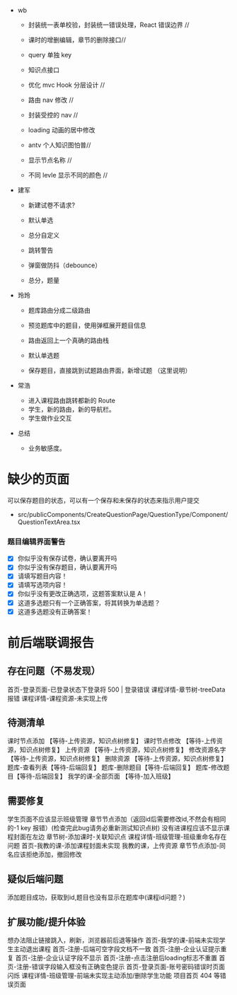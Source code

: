 - wb

  - 封装统一表单校验，封装统一错误处理，React 错误边界 //

  - 课时的增删编辑，章节的删除接口//

  - query 单独 key

  - 知识点接口

  - 优化 mvc Hook 分层设计 //

  - 路由 nav 修改 //

  - 封装受控的 nav //

  - loading 动画的居中修改

  - antv 个人知识图怕普//

  - 显示节点名称 //

  - 不同 levle 显示不同的颜色 //

- 建军

  - 新建试卷不请求?

  - 默认单选

  - 总分自定义

  - 跳转警告

  - 弹窗做防抖（debounce）

  - 总分，题量

- 玲玲

  - 题库路由分成二级路由

  - 预览题库中的题目，使用弹框展开题目信息

  - 路由返回上一个真确的路由栈

  - 默认单选题

  - 保存题目，直接跳到试题路由界面，新增试题 （这里说明）

- 常浩

  - 进入课程路由跳转都新的 Route
  - 学生，新的路由，新的导航栏。
  - 学生做作业交互

- 总结

  - 业务敏感度。

# 缺少的页面

可以保存题目的状态，可以有一个保存和未保存的状态来指示用户提交

- src/publicComponents/CreateQuestionPage/QuestionType/Component/QuestionTextArea.tsx

### 题目编辑界面警告

- [x] 你似乎没有保存试卷，确认要离开吗
- [x] 你似乎没有保存题目，确认要离开吗
- [x] 请填写题目内容！
- [x] 请填写选项内容！
- [x] 你似乎没有更改正确选项，这题答案默认是 A！
- [x] 这道多选题只有一个正确答案，将其转换为单选题？
- [x] 这道多选题没有正确答案！

# 前后端联调报告

## 存在问题（不易发现）
首页-登录页面-已登录状态下登录将 500 | 登录错误
课程详情-章节树-treeData报错
课程详情-课程资源-未实现上传

## 待测清单
课时节点添加 【等待-上传资源，知识点树修复】
课时节点修改 【等待-上传资源，知识点树修复】
上传资源     【等待-上传资源，知识点树修复】
修改资源名字 【等待-上传资源，知识点树修复】
删除资源     【等待-上传资源，知识点树修复】
题库-查看列表【等待-后端回复】
题库-删除题目【等待-后端回复】
题库-修改题目【等待-后端回复】
我学的课-全部页面 【等待-加入班级】


## 需要修复
学生页面不应该显示班级管理
章节节点添加（返回id后需要修改id,不然会有相同的-1 key 报错）(检查完此bug请务必重新测试知识点树)
没有进课程应该不显示课程封面在左边
章节树-添加课时-关联知识点
课程详情-班级管理-班级重命名存在问题
首页-我教的课-添加课程封面未实现
我教的课，上传资源
章节节点添加-同名应该拒绝添加，撤回修改

## 疑似后端问题
添加题目成功，获取到id,题目也没有显示在题库中(课程id问题？)


## 扩展功能/提升体验
想办法阻止链接跳入，刷新，浏览器前后退等操作
首页-我学的课-前端未实现学生主动退出课程
首页-注册-后端可空字段文档不一致
首页-注册-企业认证提示重复
首页-注册-企业认证字段不显示
首页-注册-点击注册后loading标志不重置
首页-注册-错误字段输入框没有正确变色提示
首页-登录页面-账号密码错误时页面闪烁
课程详情-班级管理-前端未实现主动添加/删除学生功能
项目首页
404 等错误页面